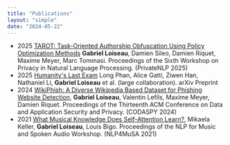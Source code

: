```yaml
---
title: "Publications"
layout: "simple"
date: "2024-05-22"
---
```

- 2025 <a href="https://arxiv.org/abs/2407.21630">TAROT: Task-Oriented Authorship Obfuscation Using Policy Optimization Methods</a> <b>Gabriel Loiseau</b>, Damien Sileo, Damien Riquet, Maxime Meyer, Marc Tommasi. Proceedings of the Sixth Workshop on Privacy in Natural Language Processing. (PrivateNLP 2025)
- 2025 <a href="https://arxiv.org/abs/2501.14249">Humanity's Last Exam</a> Long Phan, Alice Gatti, Ziwen Han, Nathaniel Li, <b>Gabriel Loiseau</b> et al. (large collaboration). arXiv Preprint
- 2024 <a href="https://dl.acm.org/doi/10.1145/3626232.3653283">WikiPhish: A Diverse Wikipedia Based Dataset for Phishing Website Detection</a>, <b>Gabriel Loiseau</b>, Valentin Lefils, Maxime Meyer, Damien Riquet. Proceedings of the Thirteenth ACM Conference on Data and Application Security and Privacy. (CODASPY 2024)
- 2021 <a href="https://aclanthology.org/2021.nlp4musa-1.2/">What Musical Knowledge Does Self-Attention Learn?</a>, Mikaela Keller, <b>Gabriel Loiseau</b>, Louis Bigo. Proceedings of the NLP for Music and Spoken Audio Workshop. (NLP4MuSA 2021)
